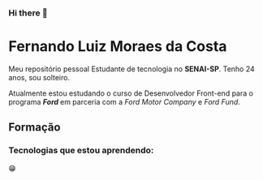### Hi there 👋
# Fernando Luiz Moraes da Costa
Meu repositório pessoal
Estudante de tecnologia no **SENAI-SP**. Tenho 24 anos, sou solteiro.

Atualmente estou estudando o curso de Desenvolvedor Front-end para o programa **_Ford <ENTER>_** em parceria com a *Ford Motor Company* e *Ford Fund*.

## Formação

### Tecnologias que estou aprendendo:

😁
<!--
**fernandoluiz-1999/fernandoluiz-1999** is a ✨ _special_ ✨ repository because its `README.md` (this file) appears on your GitHub profile.

Here are some ideas to get you started:

- 🔭 I’m currently working on ...
- 🌱 I’m currently learning ...
- 👯 I’m looking to collaborate on ...
- 🤔 I’m looking for help with ...
- 💬 Ask me about ...
- 📫 How to reach me: ...
- 😄 Pronouns: ...
- ⚡ Fun fact: ...
-->
